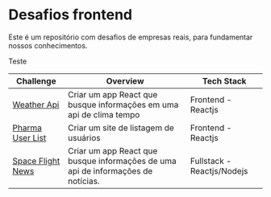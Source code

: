 # Desafios frontend

Este é um repositório com desafios de empresas reais, para fundamentar nossos conhecimentos.

Teste

| Challenge                                                                                                             | Overview                                                                         | Tech Stack                 |
| --------------------------------------------------------------------------------------------------------------------- | -------------------------------------------------------------------------------- | -------------------------- |
| <a href="https://github.com/1STi/desafio-frontend/">Weather Api</a>                                                   | Criar um app React que busque informações em uma api de clima tempo              | Frontend - Reactjs         |
| <a href="https://github.com/juliocesardemoraes/frontend-challenges/Desafios/PharmaUserList">Pharma User List</a>      | Criar um site de listagem de usuários                                            | Frontend - Reactjs         |
| <a href="https://github.com/1STi/desafio-frontend/frontend-challenges/Desafios/SpaceFlightNews">Space Flight News</a> | Criar um app React que busque informações de uma api de informações de notícias. | Fullstack - Reactjs/Nodejs |
